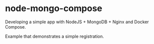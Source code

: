 # node-mongo-compose
Developing a simple app with NodeJS + MongoDB + Nginx and Docker Compose.

Example that demonstrates a simple registration.
